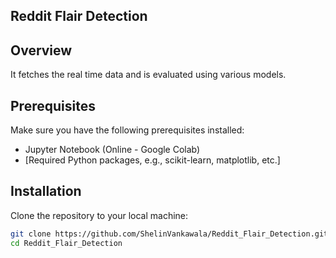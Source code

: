 ## Reddit Flair Detection

## Overview

It fetches the real time data and is evaluated using various models.

## Prerequisites

Make sure you have the following prerequisites installed:

- Jupyter Notebook (Online - Google Colab)
- [Required Python packages, e.g., scikit-learn, matplotlib, etc.]

## Installation

Clone the repository to your local machine:

```bash
git clone https://github.com/ShelinVankawala/Reddit_Flair_Detection.git
cd Reddit_Flair_Detection
